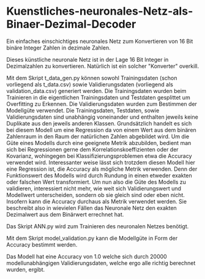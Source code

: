 # Kuenstliches-neuronales-Netz-als-Binaer-Dezimal-Decoder
Ein einfaches einschichtiges neuronales Netz zum Konvertieren von 16 Bit binäre Integer Zahlen in dezimale Zahlen.

Dieses künstliche neuronale Netz ist in der Lage 16 Bit Integer in Dezimalzahlen zu konvertieren.
Natürlich ist ein solcher "Konverter" overkill. 

Mit dem Skript t_data_gen.py können sowohl Trainingsdaten (schon vorliegend als t_data.csv) sowie Validierungsdaten (vorliegend als validation_data.csv) generiert werden. Die Trainingsdaten wurden beim Trainieren in die eigentlichen Trainingsdaten und Testdaten gesplittet um Overfitting zu Erkennen. Die Validierungsdaten wurden zum Bestimmen der Modellgüte verwendet.
Die Trainingsdaten, Testdaten, sowie Validierungsdaten sind unabhängig voneinander und enthalten jeweils keine Duplikate aus den jeweils anderen Klassen.
Grundsätzlich handelt es sich bei diesem Modell um eine Regression da von einem Wert aus dem binären Zahlenraum in den Raum der natürlichen Zahlen abgebildet wird. Um die Güte eines Modells durch eine geeignete Metrik abzubilden, bedient man sich bei Regressionen gerne dem Korrelationskoeffizienten oder der Kovarianz, wohingegen bei Klassifizierungsproblemen etwa die Accuracy verwendet wird. Interessanter weise lässt sich trotzdem diesen Modell hier eine Regression ist, die Accuracy als mögliche Metrik verwenden. Denn der Funktionswert des Modells wird durch Rundung in einen etweder exakten oder falschen Wert transformiert. Um nun also die Güte des Modells zu validieren, interessiert nicht mehr, wie weit sich Validierungswert und Modellwert unterscheiden, sondern ob sie gleich sind oder eben nicht. Insofern kann die Accuracy durchaus als Metrik verwendet werden. Sie beschreibt also in wievielen Fällen das Neuronale Netz den exakten Dezimalwert aus dem Binärwert errechnet hat.

Das Skript ANN.py wird zum Trainieren des neuronalen Netzes benötigt.

Mit dem Skript model_validation.py kann die Modellgüte in Form der Accuracy bestimmt werden.

Das Modell hat eine Accuracy von 1.0 welche sich durch 20000 modellunabhängigen Validierungsdaten, welche ergo alle richtig berechnet wurden, ergibt.









